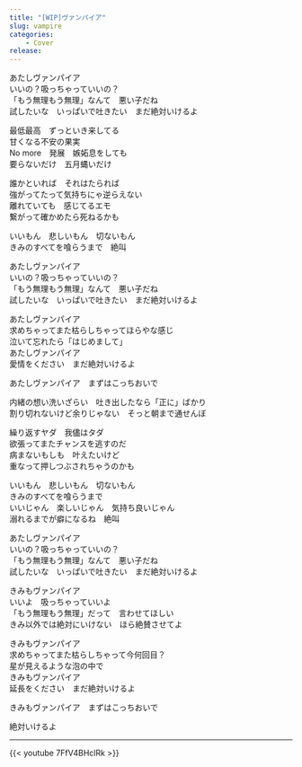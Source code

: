 ```yaml
---
title: "[WIP]ヴァンパイア"
slug: vampire
categories:
    - Cover
release: 
---
```


あたしヴァンパイア  
いいの？吸っちゃっていいの？  
「もう無理もう無理」なんて　悪い子だね  
試したいな　いっぱいで吐きたい　まだ絶対いけるよ  

最低最高　ずっといき来してる  
甘くなる不安の果実  
No more　発展　嫉妬息をしても  
要らないだけ　五月蝿いだけ  

誰かといれば　それはたられば  
強がってたって気持ちにゃ逆らえない  
離れていても　感じてるエモ  
繋がって確かめたら死ねるかも  

いいもん　悲しいもん　切ないもん  
きみのすべてを喰らうまで　絶叫  

あたしヴァンパイア  
いいの？吸っちゃっていいの？  
「もう無理もう無理」なんて　悪い子だね  
試したいな　いっぱいで吐きたい　まだ絶対いけるよ  

あたしヴァンパイア  
求めちゃってまた枯らしちゃってほらやな感じ  
泣いて忘れたら「はじめまして」  
あたしヴァンパイア  
愛情をください　まだ絶対いけるよ  

あたしヴァンパイア　まずはこっちおいで  

内緒の想い洗いざらい　吐き出したなら「正に」ばかり  
割り切れないけど余りじゃない　そっと朝まで通せんぼ  

繰り返すヤダ　我儘はタダ  
欲張ってまたチャンスを逃すのだ  
病まないもしも　叶えたいけど  
重なって押しつぶされちゃうのかも  

いいもん　悲しいもん　切ないもん  
きみのすべてを喰らうまで  
いいじゃん　楽しいじゃん　気持ち良いじゃん  
溺れるまでが癖になるね　絶叫  

あたしヴァンパイア  
いいの？吸っちゃっていいの？  
「もう無理もう無理」なんて　悪い子だね  
試したいな　いっぱいで吐きたい　まだ絶対いけるよ  

きみもヴァンパイア  
いいよ　吸っちゃっていいよ  
「もう無理もう無理」だって　言わせてほしい  
きみ以外では絶対にいけない　ほら絶賛させてよ  

きみもヴァンパイア  
求めちゃってまた枯らしちゃって今何回目？  
星が見えるような泡の中で  
きみもヴァンパイア  
延長をください　まだ絶対いけるよ  

きみもヴァンパイア　まずはこっちおいで  

絶対いけるよ  

---

{{< youtube 7FfV4BHclRk >}}